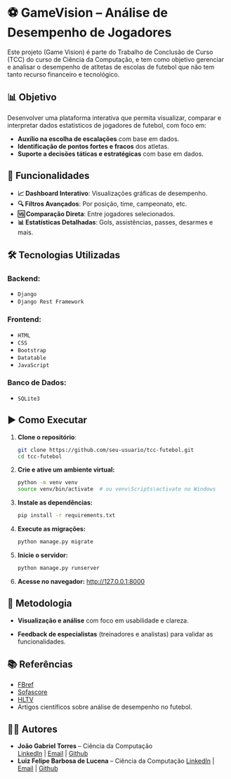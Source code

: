 # ⚽ GameVision – Análise de Desempenho de Jogadores

Este projeto (Game Vision) é parte do Trabalho de Conclusão de Curso (TCC) do curso de Ciência da Computação, e tem como objetivo gerenciar e analisar o desempenho de atltetas de escolas de futebol que não tem tanto recurso financeiro e tecnológico.

## 📊 Objetivo

Desenvolver uma plataforma interativa que permita visualizar, comparar e interpretar dados estatísticos de jogadores de futebol, com foco em:

- **Auxílio na escolha de escalações** com base em dados.
- **Identificação de pontos fortes e fracos** dos atletas.
- **Suporte a decisões táticas e estratégicas** com base em dados.

## 🚀 Funcionalidades

- **📈 Dashboard Interativo**: Visualizações gráficas de desempenho.
- **🔍 Filtros Avançados**: Por posição, time, campeonato, etc.
- **🆚 Comparação Direta**: Entre jogadores selecionados.
- **📊 Estatísticas Detalhadas**: Gols, assistências, passes, desarmes e mais.

## 🛠️ Tecnologias Utilizadas

### Backend:
- `Django`
- `Django Rest Framework`

### Frontend:
- `HTML`
- `CSS`
- `Bootstrap`
- `Datatable`
- `JavaScript`

### Banco de Dados:
- `SQLite3`

## ▶️ Como Executar

1. **Clone o repositório**:
   ```bash
   git clone https://github.com/seu-usuario/tcc-futebol.git
   cd tcc-futebol
   ```

2. **Crie e ative um ambiente virtual:**
    ```bash
    python -m venv venv
    source venv/bin/activate  # ou venv\Scripts\activate no Windows
    ```

3. **Instale as dependências:**
    ```bash
    pip install -r requirements.txt
    ```

4. **Execute as migrações:**
    ```bash
    python manage.py migrate
    ```

5. **Inicie o servidor:**
    ```bash
    python manage.py runserver   
    ```

6. **Acesse no navegador:**
    http://127.0.0.1:8000


## 📝 Metodologia

- **Visualização e análise** com foco em usabilidade e clareza.

- **Feedback de especialistas** (treinadores e analistas) para validar as funcionalidades.

## 📚 Referências

- [FBref](https://fbref.com/)
- [Sofascore](https://www.sofascore.com/)
- [HLTV](https://www.hltv.org/)
- Artigos científicos sobre análise de desempenho no futebol.


## 👨‍💻 Autores

- **João Gabriel Torres** – Ciência da Computação  
  [LinkedIn](https://www.linkedin.com/in/joaogktorres) | [Email](mailto:jgabriel.ktorres@gmail.com) | [Github](https://github.com/joaogkt)
- **Luiz Felipe Barbosa de Lucena** – Ciência da Computação
  [LinkedIn](https://www.linkedin.com/in/luizfelipebarbosa09081) | [Email](mailto:luizfelipe09081@gmail.com) | [Github](https://github.com/Luiz090811)

